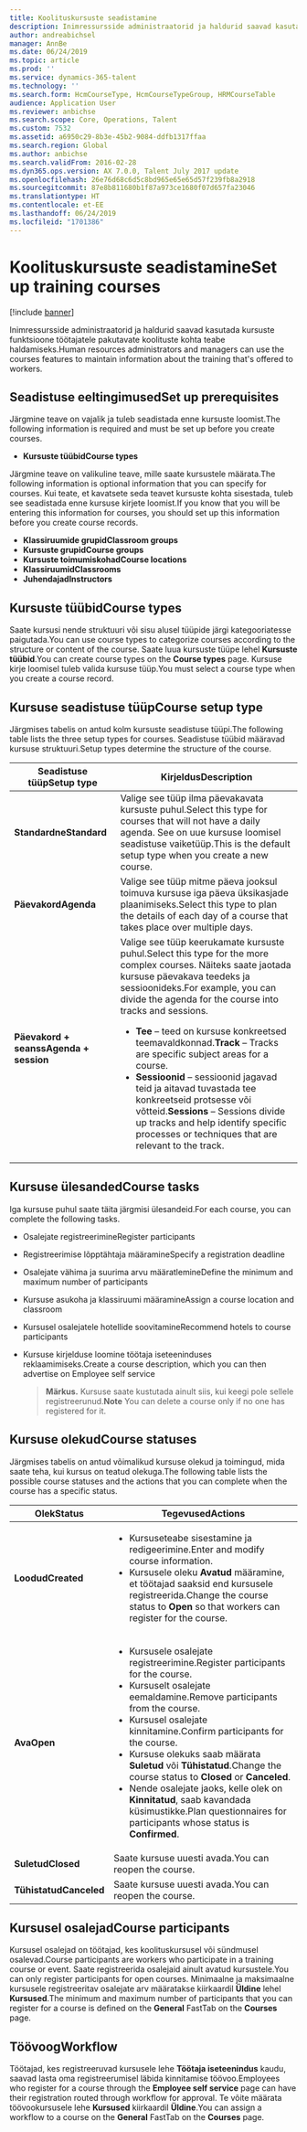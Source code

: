 ```yaml
---
title: Koolituskursuste seadistamine
description: Inimressursside administraatorid ja haldurid saavad kasutada kursuste funktsioone töötajatele pakutavate koolituste kohta teabe haldamiseks.
author: andreabichsel
manager: AnnBe
ms.date: 06/24/2019
ms.topic: article
ms.prod: ''
ms.service: dynamics-365-talent
ms.technology: ''
ms.search.form: HcmCourseType, HcmCourseTypeGroup, HRMCourseTable
audience: Application User
ms.reviewer: anbichse
ms.search.scope: Core, Operations, Talent
ms.custom: 7532
ms.assetid: a6950c29-8b3e-45b2-9084-ddfb1317ffaa
ms.search.region: Global
ms.author: anbichse
ms.search.validFrom: 2016-02-28
ms.dyn365.ops.version: AX 7.0.0, Talent July 2017 update
ms.openlocfilehash: 26e76d68c6d5c8bd965e65e65d57f239fb8a2918
ms.sourcegitcommit: 87e8b811680b1f87a973ce1680f07d657fa23046
ms.translationtype: HT
ms.contentlocale: et-EE
ms.lasthandoff: 06/24/2019
ms.locfileid: "1701386"
---
```

# <a name="set-up-training-courses"></a><span data-ttu-id="2e937-103">Koolituskursuste seadistamine</span><span class="sxs-lookup"><span data-stu-id="2e937-103">Set up training courses</span></span>

[!include [banner](includes/banner.md)]

<span data-ttu-id="2e937-104">Inimressursside administraatorid ja haldurid saavad kasutada kursuste funktsioone töötajatele pakutavate koolituste kohta teabe haldamiseks.</span><span class="sxs-lookup"><span data-stu-id="2e937-104">Human resources administrators and managers can use the courses features to maintain information about the training that's offered to workers.</span></span>

 <a name="set-up-prerequisites"></a><span data-ttu-id="2e937-105"> Seadistuse eeltingimused</span><span class="sxs-lookup"><span data-stu-id="2e937-105">Set up prerequisites</span></span>
---------------------

<span data-ttu-id="2e937-106">Järgmine teave on vajalik ja tuleb seadistada enne kursuste loomist.</span><span class="sxs-lookup"><span data-stu-id="2e937-106">The following information is required and must be set up before you create courses.</span></span>
-   <span data-ttu-id="2e937-107">**Kursuste tüübid**</span><span class="sxs-lookup"><span data-stu-id="2e937-107">**Course types**</span></span>

<span data-ttu-id="2e937-108">Järgmine teave on valikuline teave, mille saate kursustele määrata.</span><span class="sxs-lookup"><span data-stu-id="2e937-108">The following information is optional information that you can specify for courses.</span></span> <span data-ttu-id="2e937-109">Kui teate, et kavatsete seda teavet kursuste kohta sisestada, tuleb see seadistada enne kursuse kirjete loomist.</span><span class="sxs-lookup"><span data-stu-id="2e937-109">If you know that you will be entering this information for courses, you should set up this information before you create course records.</span></span>
-   <span data-ttu-id="2e937-110">**Klassiruumide grupid**</span><span class="sxs-lookup"><span data-stu-id="2e937-110">**Classroom groups**</span></span>
-   <span data-ttu-id="2e937-111">**Kursuste grupid**</span><span class="sxs-lookup"><span data-stu-id="2e937-111">**Course groups**</span></span>
-   <span data-ttu-id="2e937-112">**Kursuste toimumiskohad**</span><span class="sxs-lookup"><span data-stu-id="2e937-112">**Course locations**</span></span>
-   <span data-ttu-id="2e937-113">**Klassiruumid**</span><span class="sxs-lookup"><span data-stu-id="2e937-113">**Classrooms**</span></span>
-   <span data-ttu-id="2e937-114">**Juhendajad**</span><span class="sxs-lookup"><span data-stu-id="2e937-114">**Instructors**</span></span>

## <a name="course-types"></a><span data-ttu-id="2e937-115">Kursuste tüübid</span><span class="sxs-lookup"><span data-stu-id="2e937-115">Course types</span></span>
<span data-ttu-id="2e937-116">Saate kursusi nende struktuuri või sisu alusel tüüpide järgi kategooriatesse paigutada.</span><span class="sxs-lookup"><span data-stu-id="2e937-116">You can use course types to categorize courses according to the structure or content of the course.</span></span> <span data-ttu-id="2e937-117">Saate luua kursuste tüüpe lehel **Kursuste tüübid**.</span><span class="sxs-lookup"><span data-stu-id="2e937-117">You can create course types on the **Course types** page.</span></span> <span data-ttu-id="2e937-118">Kursuse kirje loomisel tuleb valida kursuse tüüp.</span><span class="sxs-lookup"><span data-stu-id="2e937-118">You must select a course type when you create a course record.</span></span>

## <a name="course-setup-type"></a><span data-ttu-id="2e937-119">Kursuse seadistuse tüüp</span><span class="sxs-lookup"><span data-stu-id="2e937-119">Course setup type</span></span>
<span data-ttu-id="2e937-120">Järgmises tabelis on antud kolm kursuste seadistuse tüüpi.</span><span class="sxs-lookup"><span data-stu-id="2e937-120">The following table lists the three setup types for courses.</span></span> <span data-ttu-id="2e937-121">Seadistuse tüübid määravad kursuse struktuuri.</span><span class="sxs-lookup"><span data-stu-id="2e937-121">Setup types determine the structure of the course.</span></span>

<table>
<thead>
<tr class="header">
<th><span data-ttu-id="2e937-122">Seadistuse tüüp</span><span class="sxs-lookup"><span data-stu-id="2e937-122">Setup type</span></span></th>
<th><span data-ttu-id="2e937-123">Kirjeldus</span><span class="sxs-lookup"><span data-stu-id="2e937-123">Description</span></span></th>
</tr>
</thead>
<tbody>
<tr class="odd">
<td><span data-ttu-id="2e937-124"><strong>Standardne</strong></span><span class="sxs-lookup"><span data-stu-id="2e937-124"><strong>Standard</strong></span></span></td>
<td><span data-ttu-id="2e937-125">Valige see tüüp ilma päevakavata kursuste puhul.</span><span class="sxs-lookup"><span data-stu-id="2e937-125">Select this type for courses that will not have a daily agenda.</span></span> <span data-ttu-id="2e937-126">See on uue kursuse loomisel seadistuse vaiketüüp.</span><span class="sxs-lookup"><span data-stu-id="2e937-126">This is the default setup type when you create a new course.</span></span></td>
</tr>
<tr class="even">
<td><span data-ttu-id="2e937-127"><strong>Päevakord</strong></span><span class="sxs-lookup"><span data-stu-id="2e937-127"><strong>Agenda</strong></span></span></td>
<td><span data-ttu-id="2e937-128">Valige see tüüp mitme päeva jooksul toimuva kursuse iga päeva üksikasjade plaanimiseks.</span><span class="sxs-lookup"><span data-stu-id="2e937-128">Select this type to plan the details of each day of a course that takes place over multiple days.</span></span></td>
</tr>
<tr class="odd">
<td><span data-ttu-id="2e937-129"><strong>Päevakord + seanss</strong></span><span class="sxs-lookup"><span data-stu-id="2e937-129"><strong>Agenda + session</strong></span></span></td>
<td><span data-ttu-id="2e937-130">Valige see tüüp keerukamate kursuste puhul.</span><span class="sxs-lookup"><span data-stu-id="2e937-130">Select this type for the more complex courses.</span></span> <span data-ttu-id="2e937-131">Näiteks saate jaotada kursuse päevakava teedeks ja sessioonideks.</span><span class="sxs-lookup"><span data-stu-id="2e937-131">For example, you can divide the agenda for the course into tracks and sessions.</span></span>
<ul>
<li><span data-ttu-id="2e937-132"><strong>Tee</strong> – teed on kursuse konkreetsed teemavaldkonnad.</span><span class="sxs-lookup"><span data-stu-id="2e937-132"><strong>Track</strong> – Tracks are specific subject areas for a course.</span></span></li>
<li><span data-ttu-id="2e937-133"><strong>Sessioonid</strong> – sessioonid jagavad teid ja aitavad tuvastada tee konkreetseid protsesse või võtteid.</span><span class="sxs-lookup"><span data-stu-id="2e937-133"><strong>Sessions</strong> – Sessions divide up tracks and help identify specific processes or techniques that are relevant to the track.</span></span></li>
</ul></td>
</tr>
</tbody>
</table>

## <a name="course-tasks"></a><span data-ttu-id="2e937-134">Kursuse ülesanded</span><span class="sxs-lookup"><span data-stu-id="2e937-134">Course tasks</span></span>
<span data-ttu-id="2e937-135">Iga kursuse puhul saate täita järgmisi ülesandeid.</span><span class="sxs-lookup"><span data-stu-id="2e937-135">For each course, you can complete the following tasks.</span></span>
- <span data-ttu-id="2e937-136">Osalejate registreerimine</span><span class="sxs-lookup"><span data-stu-id="2e937-136">Register participants</span></span>
- <span data-ttu-id="2e937-137">Registreerimise lõpptähtaja määramine</span><span class="sxs-lookup"><span data-stu-id="2e937-137">Specify a registration deadline</span></span>
- <span data-ttu-id="2e937-138">Osalejate vähima ja suurima arvu määratlemine</span><span class="sxs-lookup"><span data-stu-id="2e937-138">Define the minimum and maximum number of participants</span></span>
- <span data-ttu-id="2e937-139">Kursuse asukoha ja klassiruumi määramine</span><span class="sxs-lookup"><span data-stu-id="2e937-139">Assign a course location and classroom</span></span>
- <span data-ttu-id="2e937-140">Kursusel osalejatele hotellide soovitamine</span><span class="sxs-lookup"><span data-stu-id="2e937-140">Recommend hotels to course participants</span></span>
- <span data-ttu-id="2e937-141">Kursuse kirjelduse loomine töötaja iseteeninduses reklaamimiseks.</span><span class="sxs-lookup"><span data-stu-id="2e937-141">Create a course description, which you can then advertise on Employee self service</span></span>

  ><span data-ttu-id="2e937-142">**Märkus.** Kursuse saate kustutada ainult siis, kui keegi pole sellele registreerunud.</span><span class="sxs-lookup"><span data-stu-id="2e937-142">**Note** You can delete a course only if no one has registered for it.</span></span> 

## <a name="course-statuses"></a><span data-ttu-id="2e937-143">Kursuse olekud</span><span class="sxs-lookup"><span data-stu-id="2e937-143">Course statuses</span></span>
<span data-ttu-id="2e937-144">Järgmises tabelis on antud võimalikud kursuse olekud ja toimingud, mida saate teha, kui kursus on teatud olekuga.</span><span class="sxs-lookup"><span data-stu-id="2e937-144">The following table lists the possible course statuses and the actions that you can complete when the course has a specific status.</span></span>

<table>
<thead>
<tr class="header">
<th><span data-ttu-id="2e937-145">Olek</span><span class="sxs-lookup"><span data-stu-id="2e937-145">Status</span></span></th>
<th><span data-ttu-id="2e937-146">Tegevused</span><span class="sxs-lookup"><span data-stu-id="2e937-146">Actions</span></span></th>
</tr>
</thead>
<tbody>
<tr class="odd">
<td><span data-ttu-id="2e937-147"><strong>Loodud</strong></span><span class="sxs-lookup"><span data-stu-id="2e937-147"><strong>Created</strong></span></span></td>
<td><ul>
<li><span data-ttu-id="2e937-148">Kursuseteabe sisestamine ja redigeerimine.</span><span class="sxs-lookup"><span data-stu-id="2e937-148">Enter and modify course information.</span></span></li>
<li><span data-ttu-id="2e937-149">Kursusele oleku <strong>Avatud</strong> määramine, et töötajad saaksid end kursusele registreerida.</span><span class="sxs-lookup"><span data-stu-id="2e937-149">Change the course status to <strong>Open</strong> so that workers can register for the course.</span></span></li>
</ul></td>
</tr>
<tr class="even">
<td><span data-ttu-id="2e937-150"><strong>Ava</strong></span><span class="sxs-lookup"><span data-stu-id="2e937-150"><strong>Open</strong></span></span></td>
<td><ul>
<li><span data-ttu-id="2e937-151">Kursusele osalejate registreerimine.</span><span class="sxs-lookup"><span data-stu-id="2e937-151">Register participants for the course.</span></span></li>
<li><span data-ttu-id="2e937-152">Kursuselt osalejate eemaldamine.</span><span class="sxs-lookup"><span data-stu-id="2e937-152">Remove participants from the course.</span></span></li>
<li><span data-ttu-id="2e937-153">Kursusel osalejate kinnitamine.</span><span class="sxs-lookup"><span data-stu-id="2e937-153">Confirm participants for the course.</span></span></li>
<li><span data-ttu-id="2e937-154">Kursuse olekuks saab määrata<strong> Suletud</strong> või <strong>Tühistatud</strong>.</span><span class="sxs-lookup"><span data-stu-id="2e937-154">Change the course status to <strong>Closed</strong> or <strong>Canceled</strong>.</span></span></li>
<li><span data-ttu-id="2e937-155">Nende osalejate jaoks, kelle olek on <strong>Kinnitatud</strong>, saab kavandada küsimustikke.</span><span class="sxs-lookup"><span data-stu-id="2e937-155">Plan questionnaires for participants whose status is <strong>Confirmed</strong>.</span></span></li>
</ul></td>
</tr>
<tr class="odd">
<td><span data-ttu-id="2e937-156"><strong>Suletud</strong></span><span class="sxs-lookup"><span data-stu-id="2e937-156"><strong>Closed</strong></span></span></td>
<td><span data-ttu-id="2e937-157">Saate kursuse uuesti avada.</span><span class="sxs-lookup"><span data-stu-id="2e937-157">You can reopen the course.</span></span></td>
</tr>
<tr class="even">
<td><span data-ttu-id="2e937-158"><strong>Tühistatud</strong></span><span class="sxs-lookup"><span data-stu-id="2e937-158"><strong>Canceled</strong></span></span></td>
<td><span data-ttu-id="2e937-159">Saate kursuse uuesti avada.</span><span class="sxs-lookup"><span data-stu-id="2e937-159">You can reopen the course.</span></span></td>
</tr>
</tbody>
</table>

## <a name="course-participants"></a><span data-ttu-id="2e937-160">Kursusel osalejad</span><span class="sxs-lookup"><span data-stu-id="2e937-160">Course participants</span></span>
<span data-ttu-id="2e937-161">Kursusel osalejad on töötajad, kes koolituskursusel või sündmusel osalevad.</span><span class="sxs-lookup"><span data-stu-id="2e937-161">Course participants are workers who participate in a training course or event.</span></span> <span data-ttu-id="2e937-162">Saate registreerida osalejaid ainult avatud kursustele.</span><span class="sxs-lookup"><span data-stu-id="2e937-162">You can only register participants for open courses.</span></span> <span data-ttu-id="2e937-163">Minimaalne ja maksimaalne kursusele registreeritav osalejate arv määratakse kiirkaardil **Üldine** lehel **Kursused**.</span><span class="sxs-lookup"><span data-stu-id="2e937-163">The minimum and maximum number of participants that you can register for a course is defined on the **General** FastTab on the **Courses** page.</span></span>

<a name="workflow"></a><span data-ttu-id="2e937-164">Töövoog</span><span class="sxs-lookup"><span data-stu-id="2e937-164">Workflow</span></span>
--------

<span data-ttu-id="2e937-165">Töötajad, kes registreeruvad kursusele lehe **Töötaja iseteenindus** kaudu, saavad lasta oma registreerumisel läbida kinnitamise töövoo.</span><span class="sxs-lookup"><span data-stu-id="2e937-165">Employees who register for a course through the **Employee self service** page can have their registration routed through workflow for approval.</span></span> <span data-ttu-id="2e937-166">Te võite määrata töövookursusele lehe **Kursused** kiirkaardil **Üldine**.</span><span class="sxs-lookup"><span data-stu-id="2e937-166">You can assign a workflow to a course on the **General** FastTab on the **Courses** page.</span></span>





